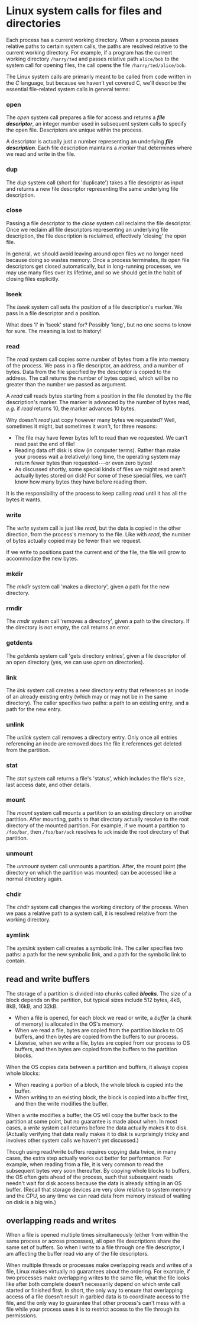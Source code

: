 # Linux system calls for files and directories

Each process has a current working directory. When a process passes relative paths to certain system calls, the paths are resolved relative to the current working directory. For example, if a program has the current working directory `/harry/ted` and passes relative path `alice/bob` to the system call for opening files, the call opens the file `/harry/ted/alice/bob`.

The Linux system calls are primarily meant to be called from code written in the *C* language, but because we haven't yet covered C, we'll describe the essential file-related system calls in general terms:

### open

The *open* system call prepares a file for access and returns a ***file descriptor***, an integer number used in subsequent system calls to specify the open file. Descriptors are unique within the process.

A descriptor is actually just a number representing an underlying ***file description***. Each file description maintains a *marker* that determines where we read and write in the file.

### dup

The *dup* system call (short for 'duplicate') takes a file descriptor as input and returns a new file descriptor representing the same underlying file description.

### close

Passing a file descriptor to the *close* system call reclaims the file descriptor. Once we reclaim all file descriptors representing an underlying file description, the file description is reclaimed, effectively 'closing' the open file.

In general, we should avoid leaving around open files we no longer need because doing so wastes memory. Once a process terminates, its open file descriptors get closed automatically, but in long-running processes, we may use many files over its lifetime, and so we should get in the habit of closing files explicitly.

### lseek

The *lseek* system call sets the position of a file description's marker. We pass in a file descriptor and a position.

What does 'l' in 'lseek' stand for? Possibly 'long', but no one seems to know for sure. The meaning is lost to history!

### read

The *read* system call copies some number of bytes from a file into memory of the process. We pass in a file descriptor, an address, and a number of bytes. Data from the file specified by the descriptor is copied to the address. The call returns the number of bytes copied, which will be no greater than the number we passed as argument.

A *read* call reads bytes starting from a position in the file denoted by the file description's marker. The marker is advanced by the number of bytes read, *e.g.* if *read* returns 10, the marker advances 10 bytes.

Why doesn't *read* just copy however many bytes we requested? Well, sometimes it might, but sometimes it won't, for three reasons:

 - The file may have fewer bytes left to read than we requested. We can't read past the end of file!
 - Reading data off disk is slow (in computer terms). Rather than make your process wait a (relatively) long time, the operating system may return fewer bytes than requested---or even zero bytes!
 - As discussed shortly, some special kinds of files we might read aren't actually bytes stored on disk! For some of these special files, we can't know how many bytes they have before reading them.

It is the responsibility of the process to keep calling *read* until it has all the bytes it wants.

### write

The *write* system call is just like *read*, but the data is copied in the other direction, from the process's memory to the file. Like with *read*, the number of bytes actually copied may be fewer than we request.

If we write to positions past the current end of the file, the file will grow to accommodate the new bytes.

### mkdir

The *mkdir* system call 'makes a directory', given a path for the new directory.

### rmdir

The *rmdir* system call 'removes a directory', given a path to the directory. If the directory is not empty, the call returns an error.

### getdents

The *getdents* system call 'gets directory entries', given a file descriptor of an open directory (yes, we can use *open* on directories).

### link

The *link* system call creates a new directory entry that references an inode of an already existing entry (which may or may not be in the same directory). The caller specifies two paths: a path to an existing entry, and a path for the new entry.

### unlink

The *unlink* system call removes a directory entry. Only once all entries referencing an inode are removed does the file it references get deleted from the partition.

### stat

The *stat* system call returns a file's 'status', which includes the file's size, last access date, and other details.

### mount

The *mount* system call mounts a partition to an existing directory on another partition. After mounting, paths to that directory actually resolve to the root directory of the mounted partition. For example, if we mount a partition to `/foo/bar`, then `/foo/bar/ack` resolves to `ack` inside the root directory of that partition.

### unmount

The *unmount* system call unmounts a partition. After, the mount point (the directory on which the partition was mounted) can be accessed like a normal directory again.

### chdir

The *chdir* system call changes the working directory of the process. When we pass a relative path to a system call, it is resolved relative from the working directory.

### symlink

The *symlink* system call creates a symbolic link. The caller specifies two paths: a path for the new symbolic link, and a path for the symbolic link to contain.

## read and write buffers

The storage of a partition is divided into chunks called ***blocks***. The size of a block depends on the partition, but typical sizes include 512 bytes, 4kB, 8kB, 16kB, and 32kB. 

 - When a file is opened, for each block we read or write, a *buffer* (a chunk of memory) is allocated in the OS's memory.
 - When we read a file, bytes are copied from the partition blocks to OS buffers, and then bytes are copied from the buffers to our process. 
 - Likewise, when we write a file, bytes are copied from our process to OS buffers, and then bytes are copied from the buffers to the partition blocks.

When the OS copies data between a partition and buffers, it always copies whole blocks:

 - When reading a portion of a block, the whole block is copied into the buffer.
 - When writing to an existing block, the block is copied into a buffer first, and then the write modifies the buffer.

When a write modifies a buffer, the OS will copy the buffer back to the partition at some point, but no guarantee is made about when. In most cases, a *write* system call returns before the data actually makes it to disk. (Actually verifying that data really makes it to disk is surprisingly tricky and involves other system calls we haven't yet discussed.)

Though using read/write buffers requires copying data twice, in many cases, the extra step actually works out better for performance. For example, when reading from a file, it is very common to read the subsequent bytes very soon thereafter. By copying whole blocks to buffers, the OS often gets ahead of the process, such that subsequent reads needn't wait for disk access because the data is already sitting in an OS buffer. (Recall that storage devices are very slow relative to system memory and the CPU, so any time we can read data from memory instead of waiting on disk is a big win.)

## overlapping reads and writes

When a file is opened multiple times simultaneously (either from within the same process or across processes), all open file descriptions share the same set of buffers. So when I write to a file through one file descriptor, I am affecting the buffer read *via* any of the file descriptors.

When multiple threads or processes make overlapping reads and writes of a file, Linux makes virtually no guarantees about the ordering. For example, if two processes make overlapping writes to the same file, what the file looks like after both complete doesn't necessarily depend on which *write* call started or finished first. In short, the only way to ensure that overlapping access of a file doesn't result in garbled data is to coordinate access to the file, and the only way to guarantee that other process's can't mess with a file while your process uses it is to restrict access to the file through its permissions.
